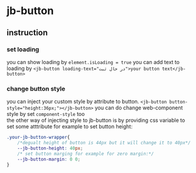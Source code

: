 # jb-button

## instruction

### set loading

you can show loading by `element.isLoading = true`
you can add text to loading by `<jb-button loading-text="در حال ثبت">your button text</jb-button>`

### change button style

you can inject your custom style by attribute to button.
`<jb-button button-style="height:36px;"></jb-button>`
you can do change web-component style by set `component-style` too  
the other way of injecting style to jb-button is by providing css variable to set some atttribute for example to set button height:

```css
.your-jb-button-wrapper{
    /*degualt height of button is 44px but it will change it to 40px*/
    --jb-button-height: 40px;
    /* set button marging for example for zero margin:*/
    --jb-button-margin: 0 0;
}
```

